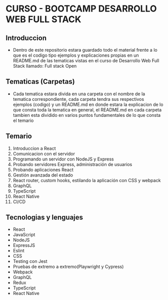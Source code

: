 # CURSO - BOOTCAMP DESARROLLO WEB FULL STACK

## Introduccion
- Dentro de este repositorio estara guardado todo el material frente a lo que es el codigo tipo ejemplos y explicaciones propias en un README.md de las tematicas vistas en el curso
  de Desarrollo Web Full Stack llamado: Full stack Open

## Tematicas (Carpetas)
- Cada tematica estara divida en una carpeta con el nombre de la tematica correspondiente, cada carpeta tendra sus respectivos ejemplos (codigo) y un README.md en donde estara la explicacion
  de lo que consta toda la tematica en general, el README.md en cada carpeta tambien esta dividido en varios puntos fundamentales de lo que consta el temario

## Temario
1. Introduccion a React
2. Comunicacion con el servidor
3. Programando un servidor con NodeJS y Express
4. Probando servidores Express, administración de usuarios
5. Probando aplicaciones React
6. Gestión avanzada del estado
7. React router, custom hooks, estilando la aplicación con CSS y webpack
8. GraphQL
9. TypeScript
10. React Native
11. CI/CD

## Tecnologias y lenguajes
- React
- JavaScript
- NodeJS
- ExpressJS
- Eslint
- CSS
- Testing con Jest
- Pruebas de extremo a extremo(Playwright y Cypress)
- Webpack
- GraphQL
- Redux
- TypeScript
- React Native
